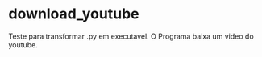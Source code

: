 # download_youtube
Teste para transformar .py em executavel. 
O Programa baixa um video do youtube. 
